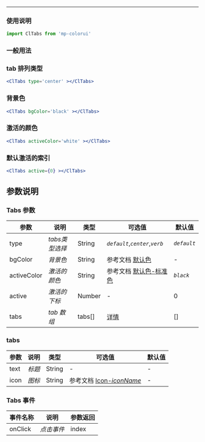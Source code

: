 ****

### 使用说明

```jsx
import ClTabs from 'mp-colorui'
```



### 一般用法

### tab 排列类型

```jsx
<ClTabs type='center' ></ClTabs>
```

### 背景色

```jsx
<ClTabs bgColor='black' ></ClTabs>
```

### 激活的颜色

```jsx
<ClTabs activeColor='white' ></ClTabs>
```

### 默认激活的索引

```jsx
<ClTabs active={0} ></ClTabs>
```





## 参数说明

### Tabs 参数

| 参数        | 说明           | 类型   | 可选值                                          | 默认值      |
| ----------- | -------------- | ------ | ----------------------------------------------- | ----------- |
| type        | *tabs类型选择* | String | *`default`*,*`center`*,*`verb`*                 | *`default`* |
| bgColor     | *背景色*       | String | 参考文档 [默认色](/home/color)                  | -           |
| activeColor | *激活的颜色*   | String | 参考文档 [默认色-标准色](/home/color?id=标准色) | *`black`*   |
| active      | *激活的下标*   | Number | -                                               | 0           |
| tabs        | *tab 数组*     | tabs[] | [详情](/navigate/tabs?id=tabs)                  | []          |



### tabs

| 参数 | 说明   | 类型   | 可选值                                             | 默认值 |
| ---- | ------ | ------ | -------------------------------------------------- | ------ |
| text | *标题* | String | -                                                  | -      |
| icon | *图标* | String | 参考文档 [Icon-*iconName*](/base/icon?id=iconname) | -      |



### Tabs 事件

| 事件名称 | 说明       | 参数返回 |
| -------- | ---------- | -------- |
| onClick  | *点击事件* | index    |

